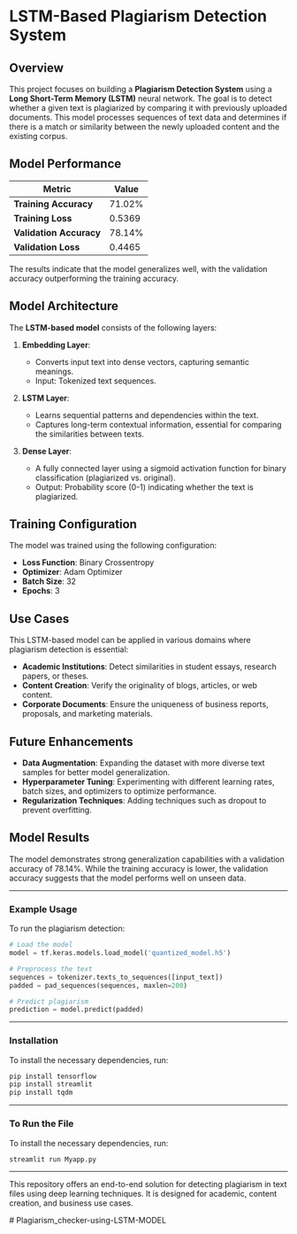 
# LSTM-Based Plagiarism Detection System

## Overview

This project focuses on building a **Plagiarism Detection System** using a **Long Short-Term Memory (LSTM)** neural network. The goal is to detect whether a given text is plagiarized by comparing it with previously uploaded documents. This model processes sequences of text data and determines if there is a match or similarity between the newly uploaded content and the existing corpus.

## Model Performance

| Metric               | Value   |
|----------------------|---------|
| **Training Accuracy** | 71.02%  |
| **Training Loss**     | 0.5369  |
| **Validation Accuracy**| 78.14% |
| **Validation Loss**   | 0.4465  |

The results indicate that the model generalizes well, with the validation accuracy outperforming the training accuracy.

## Model Architecture

The **LSTM-based model** consists of the following layers:

1. **Embedding Layer**:
   - Converts input text into dense vectors, capturing semantic meanings.
   - Input: Tokenized text sequences.
   
2. **LSTM Layer**:
   - Learns sequential patterns and dependencies within the text.
   - Captures long-term contextual information, essential for comparing the similarities between texts.
   
3. **Dense Layer**:
   - A fully connected layer using a sigmoid activation function for binary classification (plagiarized vs. original).
   - Output: Probability score (0-1) indicating whether the text is plagiarized.

## Training Configuration

The model was trained using the following configuration:
- **Loss Function**: Binary Crossentropy
- **Optimizer**: Adam Optimizer
- **Batch Size**: 32
- **Epochs**: 3

## Use Cases

This LSTM-based model can be applied in various domains where plagiarism detection is essential:

- **Academic Institutions**: Detect similarities in student essays, research papers, or theses.
- **Content Creation**: Verify the originality of blogs, articles, or web content.
- **Corporate Documents**: Ensure the uniqueness of business reports, proposals, and marketing materials.

## Future Enhancements

- **Data Augmentation**: Expanding the dataset with more diverse text samples for better model generalization.
- **Hyperparameter Tuning**: Experimenting with different learning rates, batch sizes, and optimizers to optimize performance.
- **Regularization Techniques**: Adding techniques such as dropout to prevent overfitting.
  
## Model Results

The model demonstrates strong generalization capabilities with a validation accuracy of 78.14%. While the training accuracy is lower, the validation accuracy suggests that the model performs well on unseen data.

---

### Example Usage

To run the plagiarism detection:

```python
# Load the model
model = tf.keras.models.load_model('quantized_model.h5')

# Preprocess the text
sequences = tokenizer.texts_to_sequences([input_text])
padded = pad_sequences(sequences, maxlen=200)

# Predict plagiarism
prediction = model.predict(padded)
```

---

### Installation

To install the necessary dependencies, run:

```bash
pip install tensorflow
pip install streamlit
pip install tqdm
```

---
###  To Run the File

To install the necessary dependencies, run:

```bash
streamlit run Myapp.py
```

---

This repository offers an end-to-end solution for detecting plagiarism in text files using deep learning techniques. It is designed for academic, content creation, and business use cases.

#   P l a g i a r i s m _ c h e c k e r - u s i n g - L S T M - M O D E L 
 
 
